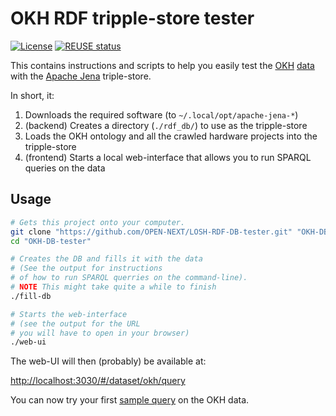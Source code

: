 <!--
SPDX-FileCopyrightText: 2021 - 2024 Robin Vobruba <hoijui.quaero@gmail.com>

SPDX-License-Identifier: CC0-1.0
-->

# OKH RDF tripple-store tester

[![License](
    https://img.shields.io/github/license/OPEN-NEXT/LOSH-RDF-DB-tester.svg?style=flat)](
    ./LICENSE.txt)
[![REUSE status](
    https://api.reuse.software/badge/github.com/OPEN-NEXT/LOSH-RDF-DB-tester)](
    https://api.reuse.software/info/github.com/OPEN-NEXT/LOSH-RDF-DB-tester)

This contains instructions and scripts
to help you easily test the [OKH](https://github.com/iop-alliance/OpenKnowHow)
[data](https://gitlab.opensourceecology.de/verein/projekte/losh-rdf)
with the [Apache Jena](https://jena.apache.org/) triple-store.

In short, it:

1. Downloads the required software (to `~/.local/opt/apache-jena-*`)
2. (backend) Creates a directory (`./rdf_db/`) to use as the tripple-store
3. Loads the OKH ontology and all the crawled hardware projects
    into the tripple-store
4. (frontend) Starts a local web-interface
    that allows you to run SPARQL queries on the data

## Usage

```bash
# Gets this project onto your computer.
git clone "https://github.com/OPEN-NEXT/LOSH-RDF-DB-tester.git" "OKH-DB-tester"
cd "OKH-DB-tester"

# Creates the DB and fills it with the data
# (See the output for instructions
# of how to run SPARQL querries on the command-line).
# NOTE This might take quite a while to finish
./fill-db

# Starts the web-interface
# (see the output for the URL
# you will have to open in your browser)
./web-ui
```

The web-UI will then (probably) be available at:

<http://localhost:3030/#/dataset/okh/query>

You can now try your first [sample query](sample-query.txt)
on the OKH data.
